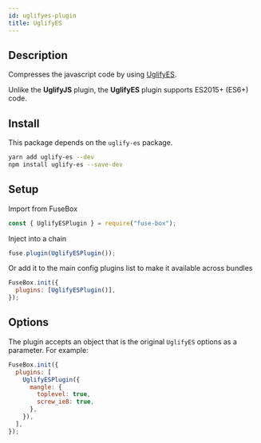 ```yaml
---
id: uglifyes-plugin
title: UglifyES
---
```


## Description

Compresses the javascript code by using
[UglifyES](https://github.com/mishoo/UglifyJS2/tree/harmony).

Unlike the **UglifyJS** plugin, the **UglifyES** plugin supports ES2015+ (ES6+)
code.

## Install

This package depends on the `uglify-es` package.

```bash
yarn add uglify-es --dev
npm install uglify-es --save-dev
```

## Setup

Import from FuseBox

```js
const { UglifyESPlugin } = require("fuse-box");
```

Inject into a chain

```js
fuse.plugin(UglifyESPlugin());
```

Or add it to the main config plugins list to make it available across bundles

```js
FuseBox.init({
  plugins: [UglifyESPlugin()],
});
```

## Options

The plugin accepts an object that is the original `UglifyES` options as a
parameter. For example:

```js
FuseBox.init({
  plugins: [
    UglifyESPlugin({
      mangle: {
        toplevel: true,
        screw_ie8: true,
      },
    }),
  ],
});
```
